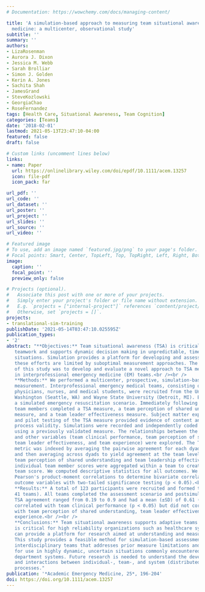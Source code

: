 ```yaml
---
# Documentation: https://wowchemy.com/docs/managing-content/

title: 'A simulation-based approach to measuring team situational awareness in emergency
  medicine: a multicenter, observational study'
subtitle: ''
summary: ''
authors:
- LizaRosenman
- Aurora J. Dixon
- Jessica M. Webb
- Sarah Brolliar
- Simon J. Golden
- Kerin A. Jones
- Sachita Shah
- JamesGrand
- SteveKozlowski
- GeorgiaChao
- RoseFernandez
tags: [Health Care, Situational Awareness, Team Cognition]
categories: [Teams]
date: '2018-02-01'
lastmod: 2021-05-13T23:47:10-04:00
featured: false
draft: false

# Custom links (uncomment lines below)
links:
- name: Paper
  url: https://onlinelibrary.wiley.com/doi/epdf/10.1111/acem.13257
  icon: file-pdf
  icon_pack: far

url_pdf: ''
url_code: ''
url_dataset: ''
url_poster: ''
url_project: ''
url_slides: ''
url_source: ''
url_video: ''

# Featured image
# To use, add an image named `featured.jpg/png` to your page's folder.
# Focal points: Smart, Center, TopLeft, Top, TopRight, Left, Right, BottomLeft, Bottom, BottomRight.
image:
  caption: ''
  focal_point: ''
  preview_only: false

# Projects (optional).
#   Associate this post with one or more of your projects.
#   Simply enter your project's folder or file name without extension.
#   E.g. `projects = ["internal-project"]` references `content/project/deep-learning/index.md`.
#   Otherwise, set `projects = []`.
projects:
- translational-sim-training
publishDate: '2021-05-14T03:47:10.025595Z'
publication_types:
- '2'
abstract: "**Objectives:** Team situational awareness (TSA) is critical for effective
   teamwork and supports dynamic decision making in unpredictable, time-pressured
   situations. Simulation provides a platform for developing and assessing TSA, but
   these efforts are limited by suboptimal measurement approaches. The objective
   of this study was to develop and evaluate a novel approach to TSA measurement
   in interprofessional emergency medicine (EM) teams.<br /><br />
   **Methods:** We performed a multicenter, prospective, simulation-based observational study to evaluate an approach to TSA
   measurement. Interprofessional emergency medical teams, consisting of EM resident
   physicians, nurses, and medical students, were recruited from the University of
   Washington (Seattle, WA) and Wayne State University (Detroit, MI). Each team completed
   a simulated emergency resuscitation scenario. Immediately following the simulation,
   team members completed a TSA measure, a team perception of shared understanding
   measure, and a team leader effectiveness measure. Subject matter expert reviews
   and pilot testing of the TSA measure provided evidence of content and response
   process validity. Simulations were recorded and independently coded for team performance
   using a previously validated measure. The relationships between the TSA measure
   and other variables (team clinical performance, team perception of shared understanding,
   team leader effectiveness, and team experience) were explored. The TSA agreement
   metric was indexed by averaging the pairwise agreement for each dyad on a team
   and then averaging across dyads to yield agreement at the team level. For the
   team perception of shared understanding and team leadership effectiveness measures,
   individual team member scores were aggregated within a team to create a single
   team score. We computed descriptive statistics for all outcomes. We calculated
   Pearson's product-moment correlations to determine bivariate correlations between
   outcome variables with two-tailed significance testing (p < 0.05).<br /><br />
   **Results:** A total of 123 participants were recruited and formed three-person teams (n =
   41 teams). All teams completed the assessment scenario and postsimulation measures.
   TSA agreement ranged from 0.19 to 0.9 and had a mean (±SD) of 0.61 (±0.17). TSA
   correlated with team clinical performance (p < 0.05) but did not correlate
   with team perception of shared understanding, team leader effectiveness, or team
   experience.<br /><br />
   **Conclusions:** Team situational awareness supports adaptive teams and
   is critical for high reliability organizations such as healthcare systems. Simulation
   can provide a platform for research aimed at understanding and measuring TSA.
   This study provides a feasible method for simulation-based assessment of TSA in
   interdisciplinary teams that addresses prior measure limitations and is appropriate
   for use in highly dynamic, uncertain situations commonly encountered in emergency
   department systems. Future research is needed to understand the development of
   and interactions between individual-, team-, and system (distributed)-level cognitive
   processes."
publication: '*Academic Emergency Medicine, 25*, 196-204'
doi: https://doi.org/10.1111/acem.13257
---
```

